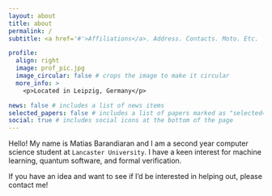 ```yaml
---
layout: about
title: about
permalink: /
subtitle: <a href='#'>Affiliations</a>. Address. Contacts. Moto. Etc.

profile:
  align: right
  image: prof_pic.jpg
  image_circular: false # crops the image to make it circular
  more_info: >
    <p>Located in Leipzig, Germany</p>

news: false # includes a list of news items
selected_papers: false # includes a list of papers marked as "selected={true}"
social: true # includes social icons at the bottom of the page
---
```


Hello! My name is Matias Barandiaran and I am a second year computer science student at `Lancaster University`. I have a keen interest for machine learning, quantum software, and formal verification.

If you have an idea and want to see if I’d be interested in helping out, please contact me!

